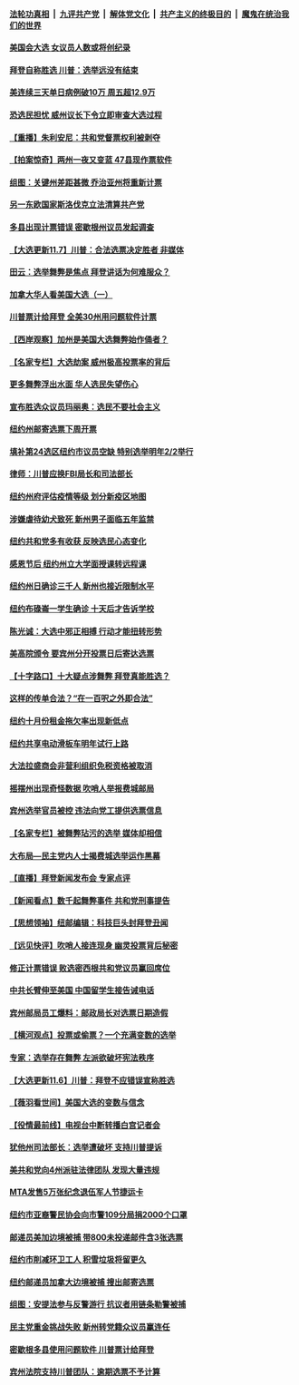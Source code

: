 

####  [法轮功真相](../../../../basic/blob/master/README.md?t=11080231) &nbsp;|&nbsp; [九评共产党](../../../../9ping.md/blob/master/README.md?t=11080231) &nbsp;|&nbsp; [解体党文化](../../../../jtdwh.md/blob/master/README.md?t=11080231)  &nbsp;|&nbsp; [共产主义的终极目的](../../../../gczydzjmd.md/blob/master/README.md?t=11080231) &nbsp;|&nbsp; [魔鬼在统治我们的世界](../../../../mgztzwmdsj.md/blob/master/README.md?t=11080231) 

#### [美国会大选 女议员人数或将创纪录](../pages/nsc412/n12530986.md?t=11080231) 

#### [拜登自称胜选 川普：选举远没有结束](../pages/nsc412/n12532771.md?t=11080231) 

#### [美连续三天单日病例破10万 周五超12.9万](../pages/nsc412/n12532629.md?t=11080231) 

#### [恐选民担忧 威州议长下令立即审查大选过程](../pages/nsc412/n12532679.md?t=11080231) 

#### [【重播】朱利安尼：共和党督票权利被剥夺](../pages/nsc412/n12532583.md?t=11080231) 

#### [【拍案惊奇】两州一夜又变蓝 47县现作票软件](../pages/nsc412/n12531847.md?t=11080231) 

#### [组图：关键州差距甚微 乔治亚州将重新计票](../pages/nsc412/n12532332.md?t=11080231) 

#### [另一东欧国家斯洛伐克立法清算共产党](../pages/nsc412/n12532448.md?t=11080231) 

#### [多县出现计票错误 密歇根州议员发起调查](../pages/nsc412/n12532393.md?t=11080231) 

#### [【大选更新11.7】川普：合法选票决定胜者 非媒体](../pages/nsc412/n12532246.md?t=11080231) 

#### [田云：选举舞弊是焦点 拜登讲话为何难服众？](../pages/nsc412/n12531562.md?t=11080231) 

#### [加拿大华人看美国大选（一）](../pages/nsc412/n12532168.md?t=11080231) 

#### [川普票计给拜登 全美30州用问题软件计票](../pages/nsc412/n12532084.md?t=11080231) 

#### [【西岸观察】加州是美国大选舞弊始作俑者？](../pages/nsc412/n12531706.md?t=11080231) 

#### [【名家专栏】大选劫案 威州极高投票率的背后](../pages/nsc412/n12531488.md?t=11080231) 

#### [更多舞弊浮出水面 华人选民失望伤心](../pages/nsc412/n12531968.md?t=11080231) 

#### [宣布胜选众议员玛丽奥：选民不要社会主义](../pages/nsc412/n12531976.md?t=11080231) 

#### [纽约州邮寄选票下周开票](../pages/nsc412/n12531875.md?t=11080231) 

#### [填补第24选区纽约市议员空缺   特别选举明年2/2举行](../pages/nsc412/n12532027.md?t=11080231) 

#### [律师：川普应换FBI局长和司法部长](../pages/nsc412/n12531964.md?t=11080231) 

#### [纽约州府评估疫情等级 划分新疫区地图](../pages/nsc412/n12531971.md?t=11080231) 

#### [涉嫌虐待幼犬致死 新州男子面临五年监禁](../pages/nsc412/n12532029.md?t=11080231) 

#### [纽约共和党多有收获 反映选民心态变化](../pages/nsc412/n12531973.md?t=11080231) 

#### [感恩节后 纽约州立大学面授课转远程课](../pages/nsc412/n12532021.md?t=11080231) 

#### [纽约州日确诊三千人 新州也接近限制水平](../pages/nsc412/n12531979.md?t=11080231) 

#### [纽约布碌崙一学生确诊 十天后才告诉学校](../pages/nsc412/n12532023.md?t=11080231) 

#### [陈光诚：大选中邪正相搏 行动才能扭转形势](../pages/nsc412/n12531786.md?t=11080231) 

#### [美高院颁令 要宾州分开投票日后寄达选票](../pages/nsc412/n12531752.md?t=11080231) 

#### [【十字路口】十大疑点涉舞弊 拜登真能胜选？](../pages/nsc412/n12531351.md?t=11080231) 

#### [这样的传单合法？“在一百呎之外即合法”](../pages/nsc412/n12531861.md?t=11080231) 

#### [纽约十月份租金拖欠率出现新低点](../pages/nsc412/n12531872.md?t=11080231) 

#### [纽约共享电动滑板车明年试行上路](../pages/nsc412/n12531870.md?t=11080231) 

#### [大法拉盛商会非营利组织免税资格被取消](../pages/nsc412/n12531868.md?t=11080231) 

#### [摇摆州出现奇怪数据 吹哨人举报费城邮局](../pages/nsc412/n12531603.md?t=11080231) 

#### [宾州选举官员被控 违法向党工提供选票信息](../pages/nsc412/n12531815.md?t=11080231) 

#### [【名家专栏】被舞弊玷污的选举 媒体却相信](../pages/nsc412/n12531477.md?t=11080231) 

#### [大布局—民主党内人士揭费城选举运作黑幕](../pages/nsc412/n12531261.md?t=11080231) 

#### [【直播】拜登新闻发布会 专家点评](../pages/nsc412/n12531172.md?t=11080231) 

#### [【新闻看点】数千起舞弊事件 共和党刑事提告](../pages/nsc412/n12531323.md?t=11080231) 

#### [【思想领袖】纽邮编辑：科技巨头封拜登丑闻](../pages/nsc412/n12499573.md?t=11080231) 

#### [【远见快评】吹哨人接连现身 幽灵投票背后秘密](../pages/nsc412/n12531464.md?t=11080231) 

#### [修正计票错误 败选密西根共和党议员赢回席位](../pages/nsc412/n12531555.md?t=11080231) 

#### [中共长臂伸至美国 中国留学生接告诫电话](../pages/nsc412/n12531617.md?t=11080231) 

#### [宾州邮局员工爆料：邮政局长对选票日期造假](../pages/nsc412/n12531399.md?t=11080231) 

#### [【横河观点】投票或偷票？一个充满变数的选举](../pages/nsc412/n12531406.md?t=11080231) 

#### [专家：选举存在舞弊 左派欲破坏宪法秩序](../pages/nsc412/n12531326.md?t=11080231) 

#### [【大选更新11.6】川普：拜登不应错误宣称胜选](../pages/nsc412/n12529890.md?t=11080231) 

#### [【薇羽看世间】美国大选的变数与信念](../pages/nsc412/n12530726.md?t=11080231) 

#### [【役情最前线】电视台中断转播白宫记者会](../pages/nsc412/n12530970.md?t=11080231) 

#### [犹他州司法部长：选举遭破坏 支持川普提诉](../pages/nsc412/n12531213.md?t=11080231) 

#### [美共和党向4州派驻法律团队 发现大量违规](../pages/nsc412/n12531237.md?t=11080231) 

#### [MTA发售5万张纪念退伍军人节捷运卡](../pages/nsc412/n12531184.md?t=11080231) 

#### [纽约市亚裔警民协会向市警109分局捐2000个口罩](../pages/nsc412/n12531003.md?t=11080231) 

#### [邮递员美加边境被捕 带800未投递邮件含3张选票](../pages/nsc412/n12531036.md?t=11080231) 

#### [纽约市削减环卫工人 积雪垃圾将留更久](../pages/nsc412/n12531187.md?t=11080231) 

#### [纽约邮递员加拿大边境被捕 搜出邮寄选票](../pages/nsc412/n12531189.md?t=11080231) 

#### [组图：安提法参与反警游行 抗议者用链条勒警被捕](../pages/nsc412/n12531191.md?t=11080231) 

#### [民主党重金挑战失败 新州转党籍众议员赢连任](../pages/nsc412/n12530859.md?t=11080231) 

#### [密歇根多县使用问题软件 川普票计给拜登](../pages/nsc412/n12531118.md?t=11080231) 

#### [宾州法院支持川普团队：逾期选票不予计算](../pages/nsc412/n12530968.md?t=11080231) 

